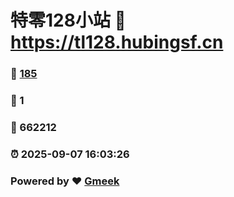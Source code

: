 # 特零128小站 :link: https://tl128.hubingsf.cn 
### :page_facing_up: [185](https://tl128.hubingsf.cn/tag.html) 
### :speech_balloon: 1 
### :hibiscus: 662212 
### :alarm_clock: 2025-09-07 16:03:26 
### Powered by :heart: [Gmeek](https://github.com/Meekdai/Gmeek)
